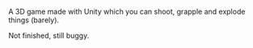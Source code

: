 A 3D game made with Unity which you can shoot, grapple and explode things (barely).

Not finished, still buggy.
